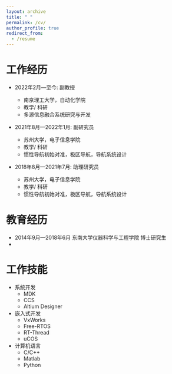 ```yaml
---
layout: archive
title: " "
permalink: /cv/
author_profile: true
redirect_from:
  - /resume
---
```

工作经历
===========================

* 2022年2月—至今: 副教授

  * 南京理工大学，自动化学院
  * 教学/ 科研
  * 多源信息融合系统研究与开发
* 2021年8月—2022年1月: 副研究员

  * 苏州大学，电子信息学院
  * 教学/ 科研
  * 惯性导航初始对准，极区导航，导航系统设计
* 2018年8月—2021年7月: 助理研究员

  * 苏州大学，电子信息学院
  * 教学/ 科研
  * 惯性导航初始对准，极区导航，导航系统设计

教育经历
=====================

* 2014年9月—2018年6月 东南大学仪器科学与工程学院 博士研究生
* 

工作技能
==================

* 系统开发
  * MDK
  * CCS
  * Altium Designer
* 嵌入式开发
  * VxWorks
  * Free-RTOS
  * RT-Thread
  * uCOS
* 计算机语言
  * C/C++
  * Matlab
  * Python
